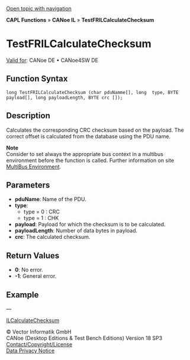[Open topic with navigation](../../../../../CANoeDEFamily.htm#Topics/CAPLFunctions/Test/Functions/CAPLfunctionTestFRILCalculateChecksum.md)

**CAPL Functions** » **CANoe IL** » **TestFRILCalculateChecksum**

# TestFRILCalculateChecksum

[Valid for](../../../Shared/FeatureAvailability.md):  CANoe DE • CANoe4SW DE

## Function Syntax

```
long TestFRILCalculateChecksum (char pduNamme[], long  type, BYTE payload[], long payloadLength, BYTE crc []);
```

## Description

Calculates the corresponding CRC checksum based on the payload. The correct offset is calculated from the database using the PDU name.

**Note**  
Consider to set always the appropriate bus context in a multibus environment before the function is called. Further information on site [MultiBus Environment](../../../Shared/CAPL/General/TestMultiBusEnvironment.md).

## Parameters

- **pduName**: Name of the PDU.
- **type**: 
  - type = 0 : CRC
  - type = 1 : CHK
- **payload**: Payload for which the checksum is to be calculated.
- **payloadLength**: Number of data bytes in payload.
- **crc**: The calculated checksum.

## Return Values

- **0**: No error.
- **-1**: General error.

## Example

—

[ILCalculateChecksum](../../CANoeIL/Functions/CAPLfunctionILCalculateChecksum.md)

© Vector Informatik GmbH  
CANoe (Desktop Editions & Test Bench Editions) Version 18 SP3  
[Contact/Copyright/License](../../../Shared/ContactCopyrightLicense.md)  
[Data Privacy Notice](https://www.vector.com/int/en/company/get-info/privacy-policy/)